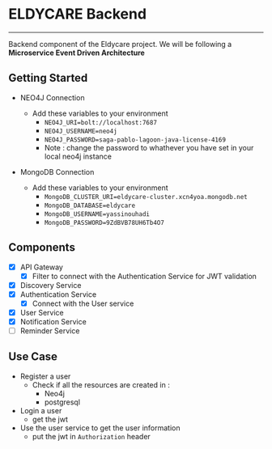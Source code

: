 # ELDYCARE Backend

---

Backend component of the Eldycare project. We will be following a **Microservice Event Driven Architecture**

## Getting Started
- NEO4J Connection
  - Add these variables to your environment
    - `NEO4J_URI=bolt://localhost:7687`
    - `NEO4J_USERNAME=neo4j`
    - `NEO4J_PASSWORD=saga-pablo-lagoon-java-license-4169`
    - Note : change the password to whathever you have set in your local neo4j instance
    
- MongoDB Connection
  - Add these variables to your environment
    - `MongoDB_CLUSTER_URI=eldycare-cluster.xcn4yoa.mongodb.net`
    - `MongoDB_DATABASE=eldycare`
    - `MongoDB_USERNAME=yassinouhadi`
    - `MongoDB_PASSWORD=9ZdBVB78UH6Tb4O7`
    
## Components
- [x] API Gateway
  - [x] Filter to connect with the Authentication Service for JWT validation
- [x] Discovery Service
- [x] Authentication Service
  - [x] Connect with the User service
- [x] User Service
- [x] Notification Service
- [ ] Reminder Service

## Use Case
- Register a user 
  - Check if all the resources are created in : 
    - Neo4j
    - postgresql
- Login a user
  - get the jwt
- Use the user service to get the user information
  - put the jwt in `Authorization` header

